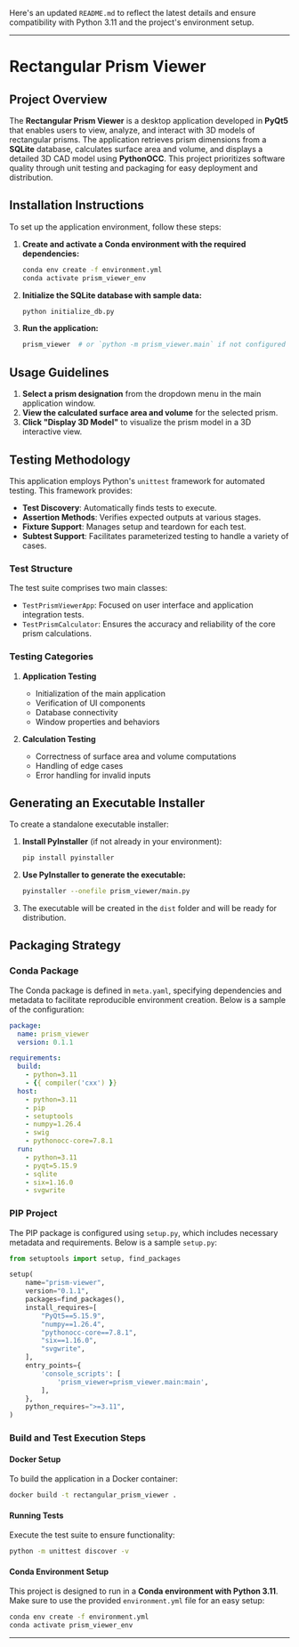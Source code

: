 Here's an updated `README.md` to reflect the latest details and ensure compatibility with Python 3.11 and the project's environment setup.

---

# Rectangular Prism Viewer

## Project Overview

The **Rectangular Prism Viewer** is a desktop application developed in **PyQt5** that enables users to view, analyze, and interact with 3D models of rectangular prisms. The application retrieves prism dimensions from a **SQLite** database, calculates surface area and volume, and displays a detailed 3D CAD model using **PythonOCC**. This project prioritizes software quality through unit testing and packaging for easy deployment and distribution.

## Installation Instructions

To set up the application environment, follow these steps:

1. **Create and activate a Conda environment with the required dependencies:**
    ```bash
    conda env create -f environment.yml
    conda activate prism_viewer_env
    ```

2. **Initialize the SQLite database with sample data:**
    ```bash
    python initialize_db.py
    ```

3. **Run the application:**
    ```bash
    prism_viewer  # or `python -m prism_viewer.main` if not configured
    ```

## Usage Guidelines

1. **Select a prism designation** from the dropdown menu in the main application window.
2. **View the calculated surface area and volume** for the selected prism.
3. **Click "Display 3D Model"** to visualize the prism model in a 3D interactive view.

## Testing Methodology

This application employs Python's `unittest` framework for automated testing. This framework provides:

- **Test Discovery**: Automatically finds tests to execute.
- **Assertion Methods**: Verifies expected outputs at various stages.
- **Fixture Support**: Manages setup and teardown for each test.
- **Subtest Support**: Facilitates parameterized testing to handle a variety of cases.

### Test Structure

The test suite comprises two main classes:

- `TestPrismViewerApp`: Focused on user interface and application integration tests.
- `TestPrismCalculator`: Ensures the accuracy and reliability of the core prism calculations.

### Testing Categories

1. **Application Testing**
   - Initialization of the main application
   - Verification of UI components
   - Database connectivity
   - Window properties and behaviors

2. **Calculation Testing**
   - Correctness of surface area and volume computations
   - Handling of edge cases
   - Error handling for invalid inputs

## Generating an Executable Installer

To create a standalone executable installer:

1. **Install PyInstaller** (if not already in your environment):
    ```bash
    pip install pyinstaller
    ```

2. **Use PyInstaller to generate the executable:**
    ```bash
    pyinstaller --onefile prism_viewer/main.py
    ```

3. The executable will be created in the `dist` folder and will be ready for distribution.

## Packaging Strategy

### Conda Package

The Conda package is defined in `meta.yaml`, specifying dependencies and metadata to facilitate reproducible environment creation. Below is a sample of the configuration:

```yaml
package:
  name: prism_viewer
  version: 0.1.1

requirements:
  build:
    - python=3.11
    - {{ compiler('cxx') }}
  host:
    - python=3.11
    - pip
    - setuptools
    - numpy=1.26.4
    - swig
    - pythonocc-core=7.8.1
  run:
    - python=3.11
    - pyqt=5.15.9
    - sqlite
    - six=1.16.0
    - svgwrite
```

### PIP Project

The PIP package is configured using `setup.py`, which includes necessary metadata and requirements. Below is a sample `setup.py`:

```python
from setuptools import setup, find_packages

setup(
    name="prism-viewer",
    version="0.1.1",
    packages=find_packages(),
    install_requires=[
        "PyQt5==5.15.9",
        "numpy==1.26.4",
        "pythonocc-core==7.8.1",
        "six==1.16.0",
        "svgwrite",
    ],
    entry_points={
        'console_scripts': [
            'prism_viewer=prism_viewer.main:main',
        ],
    },
    python_requires=">=3.11",
)
```

### Build and Test Execution Steps

#### Docker Setup

To build the application in a Docker container:

```bash
docker build -t rectangular_prism_viewer .
```

#### Running Tests

Execute the test suite to ensure functionality:

```bash
python -m unittest discover -v
```

#### Conda Environment Setup

This project is designed to run in a **Conda environment with Python 3.11**. Make sure to use the provided `environment.yml` file for an easy setup:

```bash
conda env create -f environment.yml
conda activate prism_viewer_env
```

---
